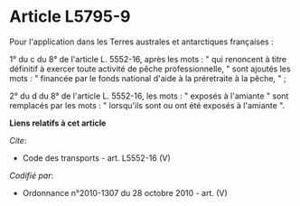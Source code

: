 # Article L5795-9

Pour l'application dans les Terres australes et antarctiques françaises : 

1° du c du 8° de l'article L. 5552-16, après les mots : " qui renoncent à titre définitif à exercer toute activité de pêche
professionnelle, " sont ajoutés les mots : " financée par le fonds national d'aide à la préretraite à la pêche, " ; 

2° du d du 8° de l'article L. 5552-16, les mots : " exposés à l'amiante " sont remplacés par les mots : " lorsqu'ils sont ou
ont été exposés à l'amiante ".

**Liens relatifs à cet article**

_Cite_:

  - Code des transports - art. L5552-16 (V)

_Codifié par_:

  - Ordonnance n°2010-1307 du 28 octobre 2010 - art. (V)
